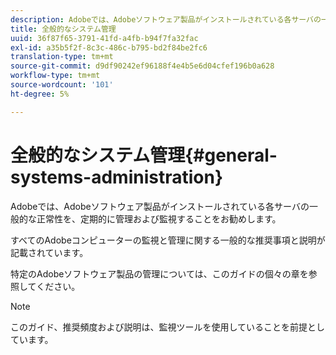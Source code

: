 ```yaml
---
description: Adobeでは、Adobeソフトウェア製品がインストールされている各サーバの一般的な正常性を、定期的に管理および監視することをお勧めします。
title: 全般的なシステム管理
uuid: 36f87f65-3791-41fd-a4fb-b94f7fa32fac
exl-id: a35b5f2f-8c3c-486c-b795-bd2f84be2fc6
translation-type: tm+mt
source-git-commit: d9df90242ef96188f4e4b5e6d04cfef196b0a628
workflow-type: tm+mt
source-wordcount: '101'
ht-degree: 5%

---
```


# 全般的なシステム管理{#general-systems-administration}

Adobeでは、Adobeソフトウェア製品がインストールされている各サーバの一般的な正常性を、定期的に管理および監視することをお勧めします。

すべてのAdobeコンピューターの監視と管理に関する一般的な推奨事項と説明が記載されています。

特定のAdobeソフトウェア製品の管理については、このガイドの個々の章を参照してください。

>[!NOTE]
>
>このガイド、推奨頻度および説明は、監視ツールを使用していることを前提としています。
